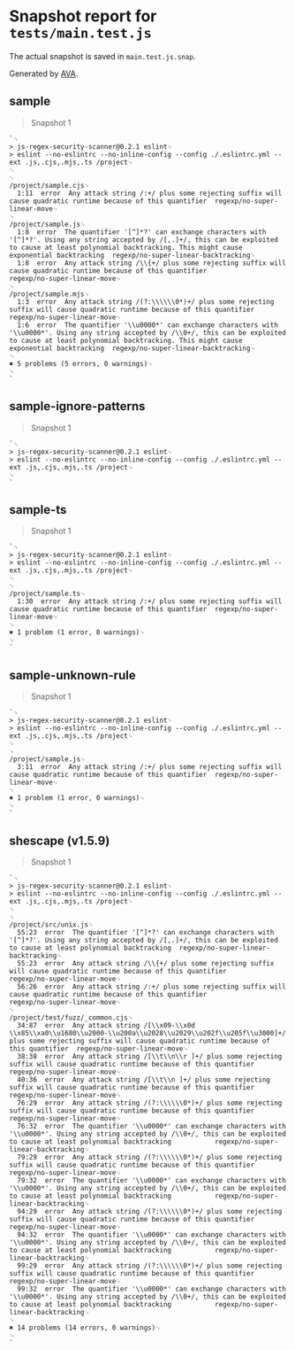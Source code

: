 # Snapshot report for `tests/main.test.js`

The actual snapshot is saved in `main.test.js.snap`.

Generated by [AVA](https://avajs.dev).

## sample

> Snapshot 1

    `␊
    > js-regex-security-scanner@0.2.1 eslint␊
    > eslint --no-eslintrc --no-inline-config --config ./.eslintrc.yml --ext .js,.cjs,.mjs,.ts /project␊
    ␊
    ␊
    /project/sample.cjs␊
      1:11  error  Any attack string /:+/ plus some rejecting suffix will cause quadratic runtime because of this quantifier  regexp/no-super-linear-move␊
    ␊
    /project/sample.js␊
      1:8  error  The quantifier '[^]*?' can exchange characters with '[^]*?'. Using any string accepted by /[,.]+/, this can be exploited to cause at least polynomial backtracking. This might cause exponential backtracking  regexp/no-super-linear-backtracking␊
      1:8  error  Any attack string /\\{+/ plus some rejecting suffix will cause quadratic runtime because of this quantifier                                                                                                     regexp/no-super-linear-move␊
    ␊
    /project/sample.mjs␊
      1:3  error  Any attack string /(?:\\\\\\0*)+/ plus some rejecting suffix will cause quadratic runtime because of this quantifier                                                                                                regexp/no-super-linear-move␊
      1:6  error  The quantifier '\\u0000*' can exchange characters with '\\u0000*'. Using any string accepted by /\\0+/, this can be exploited to cause at least polynomial backtracking. This might cause exponential backtracking  regexp/no-super-linear-backtracking␊
    ␊
    ✖ 5 problems (5 errors, 0 warnings)␊
    ␊
    `

## sample-ignore-patterns

> Snapshot 1

    `␊
    > js-regex-security-scanner@0.2.1 eslint␊
    > eslint --no-eslintrc --no-inline-config --config ./.eslintrc.yml --ext .js,.cjs,.mjs,.ts /project␊
    ␊
    `

## sample-ts

> Snapshot 1

    `␊
    > js-regex-security-scanner@0.2.1 eslint␊
    > eslint --no-eslintrc --no-inline-config --config ./.eslintrc.yml --ext .js,.cjs,.mjs,.ts /project␊
    ␊
    ␊
    /project/sample.ts␊
      1:30  error  Any attack string /:+/ plus some rejecting suffix will cause quadratic runtime because of this quantifier  regexp/no-super-linear-move␊
    ␊
    ✖ 1 problem (1 error, 0 warnings)␊
    ␊
    `

## sample-unknown-rule

> Snapshot 1

    `␊
    > js-regex-security-scanner@0.2.1 eslint␊
    > eslint --no-eslintrc --no-inline-config --config ./.eslintrc.yml --ext .js,.cjs,.mjs,.ts /project␊
    ␊
    ␊
    /project/sample.js␊
      3:11  error  Any attack string /:+/ plus some rejecting suffix will cause quadratic runtime because of this quantifier  regexp/no-super-linear-move␊
    ␊
    ✖ 1 problem (1 error, 0 warnings)␊
    ␊
    `

## shescape (v1.5.9)

> Snapshot 1

    `␊
    > js-regex-security-scanner@0.2.1 eslint␊
    > eslint --no-eslintrc --no-inline-config --config ./.eslintrc.yml --ext .js,.cjs,.mjs,.ts /project␊
    ␊
    ␊
    /project/src/unix.js␊
      55:23  error  The quantifier '[^]*?' can exchange characters with '[^]*?'. Using any string accepted by /[,.]+/, this can be exploited to cause at least polynomial backtracking  regexp/no-super-linear-backtracking␊
      55:23  error  Any attack string /\\{+/ plus some rejecting suffix will cause quadratic runtime because of this quantifier                                                          regexp/no-super-linear-move␊
      56:26  error  Any attack string /:+/ plus some rejecting suffix will cause quadratic runtime because of this quantifier                                                           regexp/no-super-linear-move␊
    ␊
    /project/test/fuzz/_common.cjs␊
      34:87  error  Any attack string /[\\x09-\\x0d \\x85\\xa0\\u1680\\u2000-\\u200a\\u2028\\u2029\\u202f\\u205f\\u3000]+/ plus some rejecting suffix will cause quadratic runtime because of this quantifier  regexp/no-super-linear-move␊
      38:38  error  Any attack string /[\\t\\n\\r ]+/ plus some rejecting suffix will cause quadratic runtime because of this quantifier                                                              regexp/no-super-linear-move␊
      40:36  error  Any attack string /[\\t\\n ]+/ plus some rejecting suffix will cause quadratic runtime because of this quantifier                                                                regexp/no-super-linear-move␊
      76:29  error  Any attack string /(?:\\\\\\0*)+/ plus some rejecting suffix will cause quadratic runtime because of this quantifier                                                              regexp/no-super-linear-move␊
      76:32  error  The quantifier '\\u0000*' can exchange characters with '\\u0000*'. Using any string accepted by /\\0+/, this can be exploited to cause at least polynomial backtracking           regexp/no-super-linear-backtracking␊
      79:29  error  Any attack string /(?:\\\\\\0*)+/ plus some rejecting suffix will cause quadratic runtime because of this quantifier                                                              regexp/no-super-linear-move␊
      79:32  error  The quantifier '\\u0000*' can exchange characters with '\\u0000*'. Using any string accepted by /\\0+/, this can be exploited to cause at least polynomial backtracking           regexp/no-super-linear-backtracking␊
      94:29  error  Any attack string /(?:\\\\\\0*)+/ plus some rejecting suffix will cause quadratic runtime because of this quantifier                                                              regexp/no-super-linear-move␊
      94:32  error  The quantifier '\\u0000*' can exchange characters with '\\u0000*'. Using any string accepted by /\\0+/, this can be exploited to cause at least polynomial backtracking           regexp/no-super-linear-backtracking␊
      99:29  error  Any attack string /(?:\\\\\\0*)+/ plus some rejecting suffix will cause quadratic runtime because of this quantifier                                                              regexp/no-super-linear-move␊
      99:32  error  The quantifier '\\u0000*' can exchange characters with '\\u0000*'. Using any string accepted by /\\0+/, this can be exploited to cause at least polynomial backtracking           regexp/no-super-linear-backtracking␊
    ␊
    ✖ 14 problems (14 errors, 0 warnings)␊
    ␊
    `
